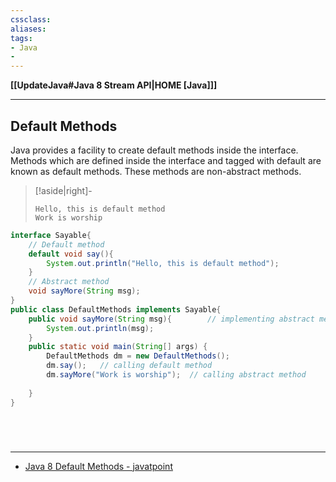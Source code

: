 ```yaml
---
cssclass:
aliases:
tags:
- Java
- 
---
```

**[[UpdateJava#Java 8 Stream API|HOME [Java]]]**

---
## Default Methods
Java provides a facility to create default methods inside the interface. Methods which are defined inside the interface and tagged with default are known as default methods. These methods are non-abstract methods.
>[!aside|right]-
> ```
> Hello, this is default method
> Work is worship
> ```

```java
interface Sayable{  
    // Default method   
    default void say(){  
        System.out.println("Hello, this is default method");  
    }  
    // Abstract method  
    void sayMore(String msg);  
}  
public class DefaultMethods implements Sayable{  
    public void sayMore(String msg){        // implementing abstract method   
        System.out.println(msg);  
    }  
    public static void main(String[] args) {  
        DefaultMethods dm = new DefaultMethods();  
        dm.say();   // calling default method  
        dm.sayMore("Work is worship");  // calling abstract method  
  
    }  
}  
```

<br>

# 
---
- [Java 8 Default Methods - javatpoint](https://www.javatpoint.com/java-default-methods)